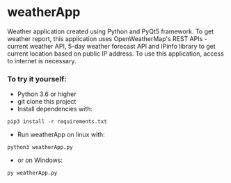 # weatherApp
Weather application created using Python and PyQt5 framework. 
To get weather report, this application uses OpenWeatherMap's REST APIs - current weather API, 5-day weather forecast API and IPinfo library to get current location based on public IP address.
To use this application, access to internet is necessary.


### To try it yourself:

- Python 3.6 or higher
- git clone this project
- Install dependencies with:

```
pip3 install -r requirements.txt
```
- Run weatherApp on linux with:
```
python3 weatherApp.py
```
- or on Windows:
```
py weatherApp.py
```
